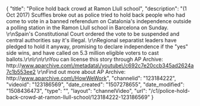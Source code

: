 {
    "title": "Police hold back crowd at Ramon Llull school",
    "description": "(1 Oct 2017) Scuffles broke out as police tried to hold back people who had come to vote in a banned referendum on Catalonia's independence outside a polling station in the Ramon Llull school in Barcelona on Sunday. \r\nSpain's Constitutional Court ordered the vote to be suspended and central authorities say it's illegal. \r\nRegional separatist leaders have pledged to hold it anyway, promising to declare independence if the \"yes\" side wins, and have called on 5.3 million eligible voters to cast ballots.\r\n\r\n\r\nYou can license this story through AP Archive: http:\/\/www.aparchive.com\/metadata\/youtube\/c692c7e20ccb345ad2624a7c1b553ee2 \r\nFind out more about AP Archive: http:\/\/www.aparchive.com\/HowWeWork",
    "channelid": "123184222",
    "videoid": "123186569",
    "date_created": "1507278655",
    "date_modified": "1508436473",
    "type": "",
    "layout": "channelVideo",
    "url": "\/c1\/police-hold-back-crowd-at-ramon-llull-school\/123184222-123186569"
}